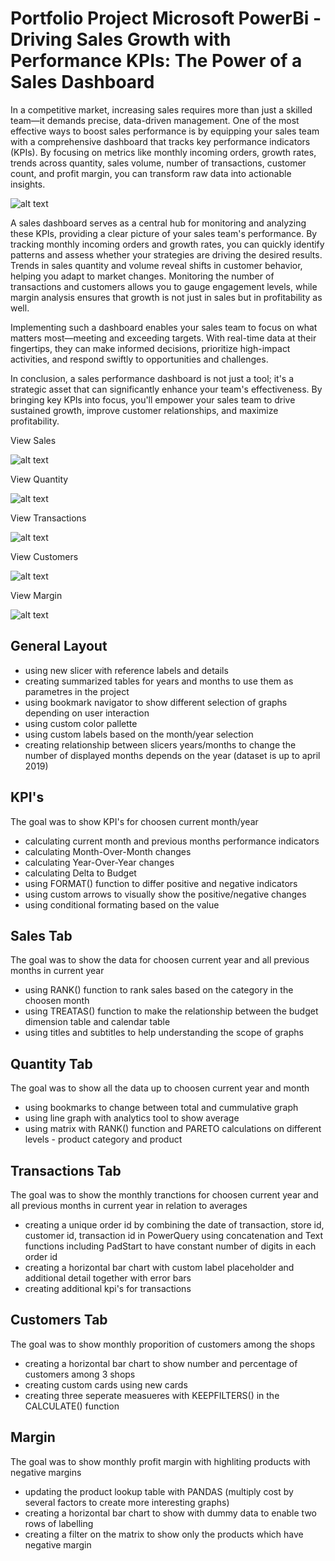 # Portfolio Project Microsoft PowerBi  - Driving Sales Growth with Performance KPIs: The Power of a Sales Dashboard

In a competitive market, increasing sales requires more than just a skilled team—it demands precise, data-driven management. One of the most effective ways to boost sales performance is by equipping your sales team with a comprehensive dashboard that tracks key performance indicators (KPIs). By focusing on metrics like monthly incoming orders, growth rates, trends across quantity, sales volume, number of transactions, customer count, and profit margin, you can transform raw data into actionable insights.

![alt text](https://github.com/pawelkulakowski/powerbi_portfolio_project_two/blob/master/promo.jpg?raw=true)

A sales dashboard serves as a central hub for monitoring and analyzing these KPIs, providing a clear picture of your sales team's performance. By tracking monthly incoming orders and growth rates, you can quickly identify patterns and assess whether your strategies are driving the desired results. Trends in sales quantity and volume reveal shifts in customer behavior, helping you adapt to market changes. Monitoring the number of transactions and customers allows you to gauge engagement levels, while margin analysis ensures that growth is not just in sales but in profitability as well.

Implementing such a dashboard enables your sales team to focus on what matters most—meeting and exceeding targets. With real-time data at their fingertips, they can make informed decisions, prioritize high-impact activities, and respond swiftly to opportunities and challenges.

In conclusion, a sales performance dashboard is not just a tool; it's a strategic asset that can significantly enhance your team's effectiveness. By bringing key KPIs into focus, you'll empower your sales team to drive sustained growth, improve customer relationships, and maximize profitability.

View Sales

![alt text](https://github.com/pawelkulakowski/powerbi_portfolio_project_two/blob/master/project_01.JPG?raw=true)

View Quantity

![alt text](https://github.com/pawelkulakowski/powerbi_portfolio_project_two/blob/master/project_02.JPG?raw=true)

View Transactions

![alt text](https://github.com/pawelkulakowski/powerbi_portfolio_project_two/blob/master/project_03.JPG?raw=true)

View Customers

![alt text](https://github.com/pawelkulakowski/powerbi_portfolio_project_two/blob/master/project_04.JPG?raw=true)

View Margin

![alt text](https://github.com/pawelkulakowski/powerbi_portfolio_project_two/blob/master/project_05.JPG?raw=true)

## General Layout
- using new slicer with reference labels and details
- creating summarized tables for years and months to use them as parametres in the project
- using bookmark navigator to show different selection of graphs depending on user interaction
- using custom color pallette
- using custom labels based on the month/year selection
- creating relationship between slicers years/months to change the number of displayed months depends on the year (dataset is up to april 2019)

## KPI's
The goal was to show KPI's for choosen current month/year
- calculating current month and previous months performance indicators
- calculating Month-Over-Month changes
- calculating Year-Over-Year changes
- calculating Delta to Budget 
- using FORMAT() function to differ positive and negative indicators
- using custom arrows to visually show the positive/negative changes
- using conditional formating based on the value


## Sales Tab
The goal was to show the data for choosen current year and all previous months in current year
- using RANK() function to rank sales based on the category in the choosen month
- using TREATAS() function to make the relationship between the budget dimension table and calendar table
- using titles and subtitles to help understanding the scope of graphs

## Quantity Tab
The goal was to show all the data up to choosen current year and month
- using bookmarks to change between total and cummulative graph
- using line graph with analytics tool to show average 
- using matrix with RANK() function and PARETO calculations on different levels - product category and product

## Transactions Tab
The goal was to show the monthly tranctions for choosen current year and all previous months in current year in relation to averages
- creating a unique order id by combining the date of transaction, store id, customer id, transaction id in PowerQuery using concatenation and Text functions including PadStart to have constant number of digits in each order id
- creating a horizontal bar chart with custom label placeholder and additional detail together with error bars
- creating additional kpi's for transactions

## Customers Tab
The goal was to show monthly proporition of customers among the shops
- creating a horizontal bar chart to show number and percentage of customers among 3 shops
- creating custom cards using new cards
- creating three seperate measueres with KEEPFILTERS() in the CALCULATE() function

## Margin
The goal was to show monthly profit margin with highliting products with negative margins
- updating the product lookup table with PANDAS (multiply cost by several factors to create more interesting graphs)
- creating a horizontal bar chart to show with dummy data to enable two rows of labelling
- creating a filter on the matrix to show only the products which have negative margin
